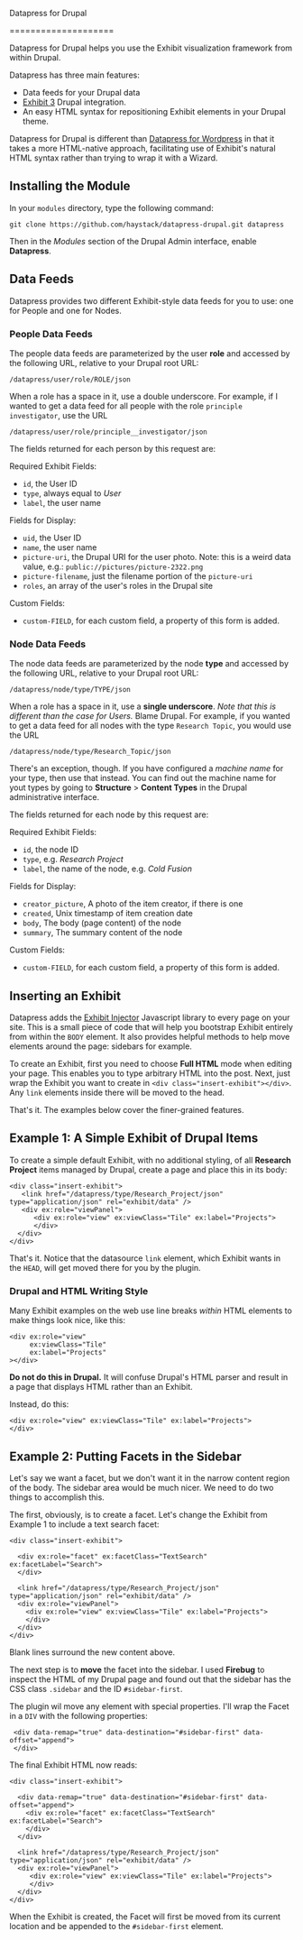 Datapress for Drupal

====================

Datapress for Drupal helps you use the Exhibit visualization framework from within Drupal.

Datapress has three main features:

*  Data feeds for your Drupal data
*  [Exhibit 3](http://www.simile-widgets.org/exhibit3/) Drupal integration.
*  An easy HTML syntax for repositioning Exhibit elements in your Drupal theme. 

Datapress for Drupal is different than [Datapress for
Wordpress](http://projects.csail.mit.edu/datapress) in that it takes a more
HTML-native approach, facilitating use of Exhibit's natural HTML syntax rather
than trying to wrap it with a Wizard.

Installing the Module
---------------------

In your `modules` directory, type the following command:

    git clone https://github.com/haystack/datapress-drupal.git datapress

Then in the *Modules* section of the Drupal Admin interface, enable
**Datapress**.

Data Feeds
----------

Datapress provides two different Exhibit-style data feeds for you to use: one for People and one for Nodes.

### People Data Feeds

The people data feeds are parameterized by the user **role** and accessed by the following URL, relative to your Drupal root URL:

    /datapress/user/role/ROLE/json

When a role has a space in it, use a double underscore. For example, if I wanted to get a data feed for all people with the role `principle investigator`, use the URL

    /datapress/user/role/principle__investigator/json

The fields returned for each person by this request are:

Required Exhibit Fields:

*  `id`, the User ID
*  `type`, always equal to *User*
*  `label`, the user name

Fields for Display:

*  `uid`, the User ID
*  `name`, the user name
*  `picture-uri`, the Drupal URI for the user photo. Note: this is a weird data value, e.g.: `public://pictures/picture-2322.png`
*  `picture-filename`, just the filename portion of the `picture-uri`
*  `roles`, an array of the user's roles in the Drupal site

Custom Fields:

*  `custom-FIELD`, for each custom field, a property of this form is added.

### Node Data Feeds

The node data feeds are parameterized by the node **type** and accessed by the following URL, relative to your Drupal root URL:

    /datapress/node/type/TYPE/json

When a role has a space in it, use a **single underscore**. *Note that this is different than the case for Users.* Blame Drupal. For example, if you wanted to get a data feed for all nodes with the type `Research Topic`, you would use the URL

    /datapress/node/type/Research_Topic/json

There's an exception, though. If you have configured a *machine name* for your type, then use that instead. You can find out the machine name for yout types by going to **Structure** > **Content Types** in the Drupal administrative interface.

The fields returned for each node by this request are:

Required Exhibit Fields:

*  `id`, the node ID
*  `type`, e.g. *Research Project*
*  `label`, the name of the node, e.g. *Cold Fusion*

Fields for Display:

*  `creator_picture`, A photo of the item creator, if there is one
*  `created`, Unix timestamp of item creation date
*  `body`, The body (page content) of the node
*  `summary`, The summary content of the node

Custom Fields:

*  `custom-FIELD`, for each custom field, a property of this form is added.

Inserting an Exhibit
--------------------

Datapress adds the [Exhibit Injector](https://github.com/eob/exhibit-injector)
Javascript library to every page on your site. This is a small piece of code
that will help you bootstrap Exhibit entirely from within the `BODY` element.
It also provides helpful methods to help move elements around the page:
sidebars for example.

To create an Exhibit, first you need to choose **Full HTML** mode when editing
your page. This enables you to type arbitrary HTML into the post. Next, just
wrap the Exhibit you want to create in `<div class="insert-exhibit"></div>`.
Any `link` elements inside there will be moved to the head.

That's it. The examples below cover the finer-grained features.

Example 1: A Simple Exhibit of Drupal Items
-------------------------------------------

To create a simple default Exhibit, with no additional styling, of all
**Research Project** items managed by Drupal, create a page and place this in
its body:

    <div class="insert-exhibit">
       <link href="/datapress/type/Research_Project/json" type="application/json" rel="exhibit/data" />
       <div ex:role="viewPanel">
          <div ex:role="view" ex:viewClass="Tile" ex:label="Projects">
          </div>
      </div>
    </div>

That's it. Notice that the datasource `link` element, which Exhibit wants in
the `HEAD`, will get moved there for you by the plugin.

### Drupal and HTML Writing Style

Many Exhibit examples on the web use line breaks *within* HTML elements to make
things look nice, like this: 


    <div ex:role="view"
         ex:viewClass="Tile"
         ex:label="Projects"
    ></div>

**Do not do this in Drupal.** It will confuse Drupal's HTML parser and result
in a page that displays HTML rather than an Exhibit.

Instead, do this:

    <div ex:role="view" ex:viewClass="Tile" ex:label="Projects">
    </div>


Example 2: Putting Facets in the Sidebar
----------------------------------------

Let's say we want a facet, but we don't want it in the narrow content region of
the body. The sidebar area would be much nicer. We need to do two things to
accomplish this.

The first, obviously, is to create a facet. Let's change the Exhibit from
Example 1 to include a text search facet:

    <div class="insert-exhibit">

      <div ex:role="facet" ex:facetClass="TextSearch" ex:facetLabel="Search">
      </div>

      <link href="/datapress/type/Research_Project/json" type="application/json" rel="exhibit/data" />
      <div ex:role="viewPanel">
        <div ex:role="view" ex:viewClass="Tile" ex:label="Projects">
        </div>
      </div>
    </div>

Blank lines surround the new content above.

The next step is to **move** the facet into the sidebar. I used **Firebug** to
inspect the HTML of my Drupal page and found out that the sidebar has the CSS
class `.sidebar` and the ID `#sidebar-first`.

The plugin wil move any element with special properties. I'll wrap the Facet in
a `DIV` with the following properties:

     <div data-remap="true" data-destination="#sidebar-first" data-offset="append">
     </div>

The final Exhibit HTML now reads:

    <div class="insert-exhibit">

      <div data-remap="true" data-destination="#sidebar-first" data-offset="append">
        <div ex:role="facet" ex:facetClass="TextSearch" ex:facetLabel="Search">
        </div>
      </div>

      <link href="/datapress/type/Research_Project/json" type="application/json" rel="exhibit/data" />
      <div ex:role="viewPanel">
         <div ex:role="view" ex:viewClass="Tile" ex:label="Projects">
         </div>
      </div>
    </div>

When the Exhibit is created, the Facet will first be moved from its current
location and be appended to the `#sidebar-first` element.
